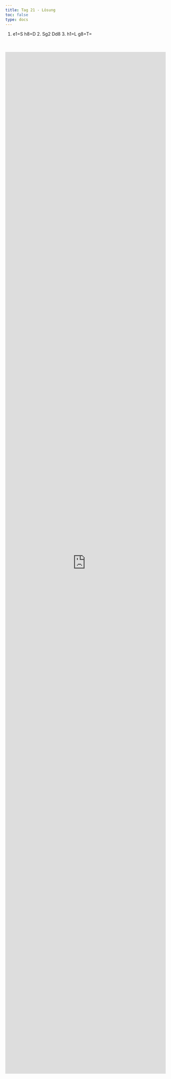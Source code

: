 ```yaml
---
title: Tag 21 - Lösung
toc: false
type: docs
---
```


1. e1=S h8=D 2. Sg2 Dd8 3. h1=L g8=T=

<br>
<br>
<iframe 
    style="width: 100%; height: 80vh;" 
    src="https://lichess.org/study/embed/PrONOirR/y0cM1JY2" 
    frameborder="0">
</iframe>
